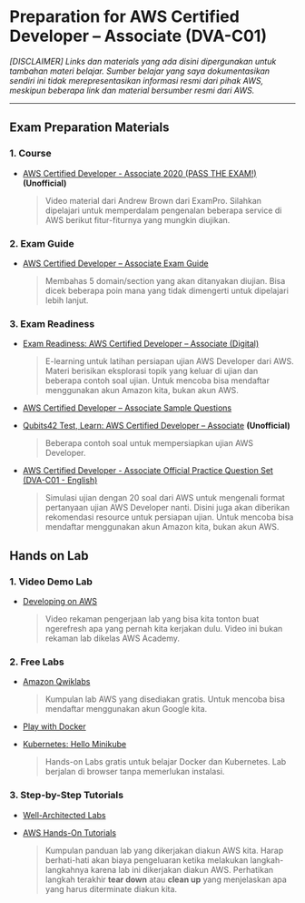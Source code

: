 # Preparation for AWS Certified Developer – Associate (DVA-C01)
_[DISCLAIMER] Links dan materials yang ada disini dipergunakan untuk tambahan materi belajar. Sumber belajar yang saya dokumentasikan sendiri ini tidak merepresentasikan informasi resmi dari pihak AWS, meskipun beberapa link dan material bersumber resmi dari AWS._

---
## Exam Preparation Materials
### 1. Course
- [AWS Certified Developer - Associate 2020 (PASS THE EXAM!)](https://www.youtube.com/playlist?list=PLBfufR7vyJJ5WuCNg2em7SgdAfjduqnNq) **(Unofficial)**

    > Video material dari Andrew Brown dari ExamPro. Silahkan dipelajari untuk memperdalam pengenalan beberapa service di AWS berikut fitur-fiturnya yang mungkin diujikan.


### 2. Exam Guide
- [AWS Certified Developer – Associate Exam Guide](https://d1.awsstatic.com/training-and-certification/docs-dev-associate/AWS-Certified-Developer-Associate_Exam-Guide.pdf)

    > Membahas 5 domain/section yang akan ditanyakan diujian. Bisa dicek beberapa poin mana yang tidak dimengerti untuk dipelajari lebih lanjut.

### 3. Exam Readiness
- [Exam Readiness: AWS Certified Developer – Associate (Digital)](https://explore.skillbuilder.aws/learn/course/external/view/elearning/42/exam-readiness-aws-certified-developer-associate-digital?da=sec&sec=prep)

    > E-learning untuk latihan persiapan ujian AWS Developer dari AWS. Materi berisikan eksplorasi topik yang keluar di ujian dan beberapa contoh soal ujian. Untuk mencoba bisa mendaftar menggunakan akun Amazon kita, bukan akun AWS.

- [AWS Certified Developer – Associate Sample Questions](https://d1.awsstatic.com/training-and-certification/docs-dev-associate/AWS-Certified-Developer-Associate_Sample-Questions.pdf)
- [Qubits42 Test, Learn: AWS Certified Developer – Associate](https://www.qubits42.com/test/1428/1881719) **(Unofficial)**

    > Beberapa contoh soal untuk mempersiapkan ujian AWS Developer.

- [AWS Certified Developer - Associate Official Practice Question Set (DVA-C01 - English)](https://explore.skillbuilder.aws/learn/course/external/view/elearning/12484/aws-certified-developer-associate-official-practice-question-set-dva-c01-english)

    > Simulasi ujian dengan 20 soal dari AWS untuk mengenali format pertanyaan ujian AWS Developer nanti. Disini juga akan diberikan rekomendasi resource untuk persiapan ujian. Untuk mencoba bisa mendaftar menggunakan akun Amazon kita, bukan akun AWS.

## Hands on Lab
### 1. Video Demo Lab
- [Developing on AWS](http://bit.ly/Devlabs)

    > Video rekaman pengerjaan lab yang bisa kita tonton buat ngerefresh apa yang pernah kita kerjakan dulu. Video ini bukan rekaman lab dikelas AWS Academy.

### 2. Free Labs
- [Amazon Qwiklabs](https://amazon.qwiklabs.com/catalog?price%5B%5D=free)

    > Kumpulan lab AWS yang disediakan gratis. Untuk mencoba bisa mendaftar menggunakan akun Google kita.

- [Play with Docker](https://labs.play-with-docker.com/)
- [Kubernetes: Hello Minikube](https://kubernetes.io/docs/tutorials/hello-minikube/)

    > Hands-on Labs gratis untuk belajar Docker dan Kubernetes. Lab berjalan di browser tanpa memerlukan instalasi.

### 3. Step-by-Step Tutorials
- [Well-Architected Labs](https://www.wellarchitectedlabs.com/)
- [AWS Hands-On Tutorials](https://aws.amazon.com/getting-started/hands-on/?getting-started-all.sort-by=item.additionalFields.sortOrder&getting-started-all.sort-order=asc&awsf.getting-started-category=*all&awsf.getting-started-level=*all&awsf.getting-started-content-type=content-type%23how-to)

    > Kumpulan panduan lab yang dikerjakan diakun AWS kita. Harap berhati-hati akan biaya pengeluaran ketika melakukan langkah-langkahnya karena lab ini dikerjakan diakun AWS. Perhatikan langkah terakhir **tear down** atau **clean up** yang menjelaskan apa yang harus diterminate diakun kita.

